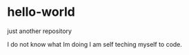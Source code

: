 # hello-world
just another repository 

I do not know what Im doing 
I am self teching myself to code. 

